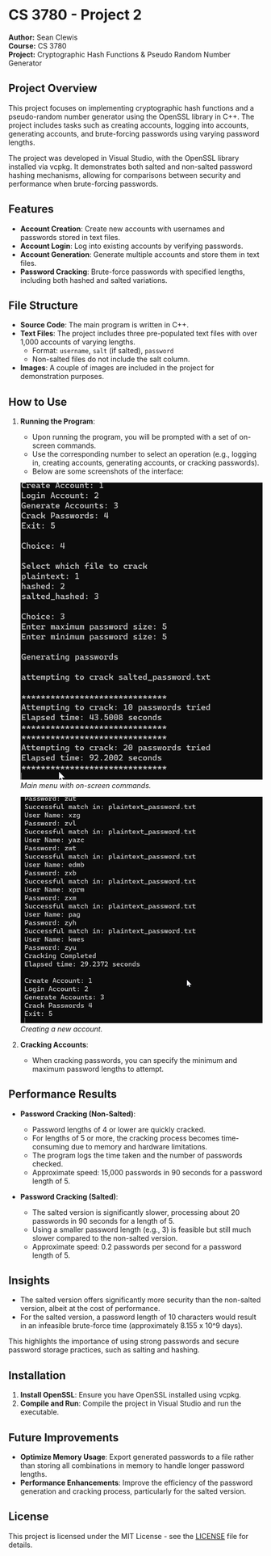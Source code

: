 # CS 3780 - Project 2

**Author:** Sean Clewis  
**Course:** CS 3780  
**Project:** Cryptographic Hash Functions & Pseudo Random Number Generator  

## Project Overview
This project focuses on implementing cryptographic hash functions and a pseudo-random number generator using the OpenSSL library in C++. The project includes tasks such as creating accounts, logging into accounts, generating accounts, and brute-forcing passwords using varying password lengths.

The project was developed in Visual Studio, with the OpenSSL library installed via vcpkg. It demonstrates both salted and non-salted password hashing mechanisms, allowing for comparisons between security and performance when brute-forcing passwords.

## Features
- **Account Creation**: Create new accounts with usernames and passwords stored in text files.
- **Account Login**: Log into existing accounts by verifying passwords.
- **Account Generation**: Generate multiple accounts and store them in text files.
- **Password Cracking**: Brute-force passwords with specified lengths, including both hashed and salted variations.

## File Structure
- **Source Code**: The main program is written in C++.
- **Text Files**: The project includes three pre-populated text files with over 1,000 accounts of varying lengths.
  - Format: `username`, `salt` (if salted), `password`
  - Non-salted files do not include the salt column.
- **Images**: A couple of images are included in the project for demonstration purposes.

## How to Use
1. **Running the Program**: 
   - Upon running the program, you will be prompted with a set of on-screen commands.
   - Use the corresponding number to select an operation (e.g., logging in, creating accounts, generating accounts, or cracking passwords).
   - Below are some screenshots of the interface:

   ![Main Menu](ScreenShots/2.png)
     *Main menu with on-screen commands.*

     ![Account Creation](ScreenShots/3.png)
     *Creating a new account.*

2. **Cracking Accounts**:
   - When cracking passwords, you can specify the minimum and maximum password lengths to attempt.

## Performance Results
- **Password Cracking (Non-Salted)**:
  - Password lengths of 4 or lower are quickly cracked.
  - For lengths of 5 or more, the cracking process becomes time-consuming due to memory and hardware limitations.
  - The program logs the time taken and the number of passwords checked.
  - Approximate speed: 15,000 passwords in 90 seconds for a password length of 5.

- **Password Cracking (Salted)**:
  - The salted version is significantly slower, processing about 20 passwords in 90 seconds for a length of 5.
  - Using a smaller password length (e.g., 3) is feasible but still much slower compared to the non-salted version.
  - Approximate speed: 0.2 passwords per second for a password length of 5.

## Insights
- The salted version offers significantly more security than the non-salted version, albeit at the cost of performance.
- For the salted version, a password length of 10 characters would result in an infeasible brute-force time (approximately 8.155 x 10^9 days).

This highlights the importance of using strong passwords and secure password storage practices, such as salting and hashing.

## Installation
1. **Install OpenSSL**: Ensure you have OpenSSL installed using vcpkg.
2. **Compile and Run**: Compile the project in Visual Studio and run the executable.

## Future Improvements
- **Optimize Memory Usage**: Export generated passwords to a file rather than storing all combinations in memory to handle longer password lengths.
- **Performance Enhancements**: Improve the efficiency of the password generation and cracking process, particularly for the salted version.

## License
This project is licensed under the MIT License - see the [LICENSE](LICENSE) file for details.
